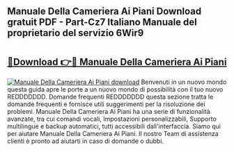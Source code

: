 ## Manuale Della Cameriera Ai Piani Download gratuit PDF - Part-Cz7 Italiano Manuale del proprietario del servizio 6Wir9

# <h2><a href="http://dfaod2.blite.top/?on=Manuale+Della+Cameriera+Ai+Piani">🔗Download 👉🔴 Manuale Della Cameriera Ai Piani</a></h2>

[![Manuale Della Cameriera Ai Piani download](https://i.imgur.com/lujVjoI.png)](http://dfaod2.blite.top/?on=Manuale+Della+Cameriera+Ai+Piani)
Benvenuti in un nuovo mondo questa guida apre le porte a un nuovo mondo di possibilità con il tuo nuovo REDDDDDDD. Domande frequenti REDDDDDDD questa sezione tratta le domande frequenti e fornisce utili suggerimenti per la risoluzione dei problemi. Manuale Della Cameriera Ai Piani ha una serie di funzionalità avanzate, tra cui comandi vocali, Impostazioni personalizzabili, Supporto multilingue e backup automatici, tutti accessibili dall'interfaccia. Siamo qui per aiutare Manuale Della Cameriera Ai Piani. Il nostro Team di assistenza clienti è pronto ad aiutarti in caso di domande o dubbi.
